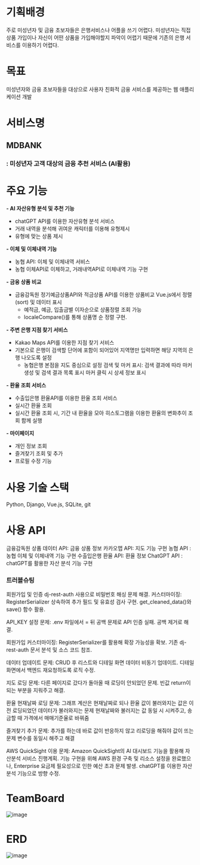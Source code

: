 # 기획배경
주로 미성년자 및 금융 초보자들은 은행서비스나 어플을 쓰기 어렵다.
미성년자는 직접 상품 가입이나 자신이 어떤 상품을 가입해야할지 파악이 어렵기 때문에
기존의 은행 서비스를 이용하기 어렵다.


# 목표
미성년자와 금융 초보자들을 대상으로 사용자 친화적 금융 서비스를 제공하는 웹 애플리케이션 개발


# 서비스명
## MDBANK
### : 미성년자 고객 대상의 금융 추천 서비스 (AI활용)


# 주요 기능
 **- AI 자산유형 분석 및 추천 기능**
  - chatGPT API를 이용한 자산유형 분석 서비스
  - 거래 내역을 분석해 귀여운 캐릭터를 이용해 유형제시
  - 유형에 맞는 상품 제시

 **- 이체 및 이체내역 기능**
   - 농협 API: 이체 및 이체내역 서비스
   - 농협 이체API로 이체하고, 거래내역API로 이체내역 기능 구현
     
 **- 금융 상품 비교**
  - 금융감독원 정기예금상품API와 적금상품 API를 이용한 상품비교
    Vue.js에서 정렬(sort) 및 데이터 표시
    - 예적금, 예금, 입출금별 이자순으로 상품정렬 조회 가능
    - localeCompare()를 통해 상품명 순 정렬 구현.

 **- 주변 은행 지점 찾기 서비스**
  - Kakao Maps API를 이용한 지점 찾기 서비스
  - 기본으로 은행이 검색할 단어에 포함이 되어있어 지역명만 입력하면 해당 지역의 은행 나오도록 설정
    - 농협은행 본점을 지도 중심으로 설정
      검색 및 마커 표시:
      검색 결과에 따라 마커 생성 및 검색 결과 목록 표시
      마커 클릭 시 상세 정보 표시

 **- 환율 조회 서비스**
   - 수출입은행 환율API를 이용한 환율 조회 서비스
   - 실시간 환율 조회
   - 실시간 환율 조회 시, 기간 내 환율을 모아 히스토그램을 이용한 환율의 변화추이 조회 함께 실행
     
 **- 마이페이지**
   - 개인 정보 조회
   - 즐겨찾기 조회 및 추가
   - 프로필 수정 기능

      
# 사용 기술 스택
Python, Django, Vue.js, SQLite, git

# 사용 API
금융감독원 상품 데이터 API: 금융 상품 정보
카카오맵 API: 지도 기능 구현
농협 API : 농협 이체 및 이체내역 기능 구현
수출입은행 환율 API: 환율 정보
ChatGPT API : chatGPT를 활용한 자산 분석 기능 구현


### 트러블슈팅

회원가입 및 인증
dj-rest-auth 사용으로 비밀번호 해싱 문제 해결.
커스터마이징:
RegisterSerializer 상속하여 추가 필드 및 유효성 검사 구현.
get_cleaned_data()와 save() 함수 활용.

API_KEY 설정 문제:
.env 파일에서 = 뒤 공백 문제로 API 인증 실패.
공백 제거로 해결.

회원가입 커스터마이징:
RegisterSerializer를 활용해 확장 가능성을 확보.
기존 dj-rest-auth 문서 분석 및 소스 코드 참조.

데이터 업데이트 문제:
CRUD 후 리스트와 디테일 화면 데이터 비동기 업데이트.
디테일 화면에서 백엔드 재요청하도록 로직 수정.

지도 로딩 문제:
다른 페이지로 갔다가 돌아올 때 로딩이 안되었던 문제.
빈값 return이 되는 부분을 지워주고 해결.

환율 현재날짜 로딩 문제:
그래프 계산은 현재날짜로 되나 환율 값이 불러와지는 값은 이전 로딩되었던 데이터가 불러와지는 문제
현재날짜와 불러지는 값 동일 시 시켜주고, 송금할 때 가격에서 매매기준율로 바꿔줌

즐겨찾기 추가 문제:
추가를 하는데 바로 값이 반응하지 않고 리로딩을 해줘야 값이 뜨는 문제
변수를 동일시 해주고 해결

AWS QuickSight 이용 문제:
Amazon QuickSight의 AI 대시보드 기능을 활용해 자산분석 서비스 진행계획.
기능 구현을 위해 AWS 환경 구축 및 리소스 설정을 완료했으나, Enterprise 요금제 필요성으로 인한 예산 초과 문제 발생.
chatGPT를 이용한 자산분석 기능으로 방향 수정.

# TeamBoard
![image](https://github.com/user-attachments/assets/d8dcedec-381e-4ffa-8ece-81e5595f11bb)


# ERD
![image](https://github.com/user-attachments/assets/2379e088-a152-4078-bc94-0ccca55e8311)

